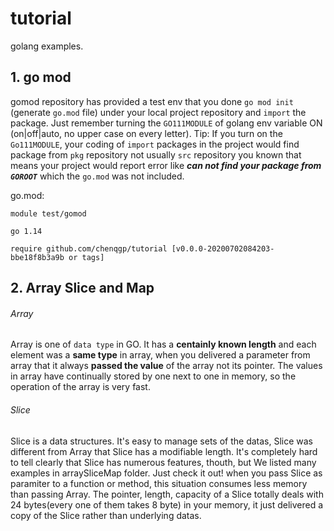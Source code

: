 # tutorial
golang examples.

## 1. go mod
 gomod repository has provided a test env that you done `go mod init` (generate `go.mod` file) under your local project repository and `import` the package. Just remember turning the `GO111MODULE` of golang env variable ON (on|off|auto, no upper case on every letter).
 Tip: If you turn on the `Go111MODULE`, your coding of `import` packages in the project would find package from `pkg` repository not usually  `src` repository you known that means your project would report error like **_can not find your package from `GOROOT`_** which the `go.mod` was not included.

  go.mod:
  ```
  module test/gomod
  
  go 1.14
  
  require github.com/chenqgp/tutorial [v0.0.0-20200702084203-bbe18f8b3a9b or tags]
  ```
## 2. Array Slice and Map
###### Array
Array is one of `data type` in GO. It has a **centainly known length** and each element was a **same type** in array, when you delivered a parameter from array that it always **passed the value** of the array not its pointer. The values in array have continually stored by one next to one in memory, so the operation of the array is very fast.
###### Slice
Slice is a data structures. It's easy to manage sets of the datas, Slice was different from Array that Slice has a modifiable length. It's completely hard to tell clearly that Slice has numerous features, thouth, but We listed many examples in arraySliceMap folder. Just check it out! when you pass Slice as paramiter to a function or method, this situation consumes less memory than passing Array. The pointer, length, capacity of a Slice totally deals with 24 bytes(every one of them takes 8 byte) in your memory, it just delivered a copy of the Slice rather than underlying datas.
